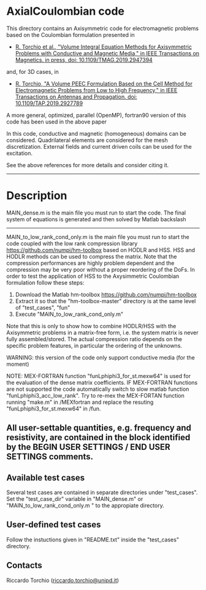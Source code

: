 # AxialCoulombian code 

This directory contains an Axisymmetric code for electromagnetic problems based on the Coulombian formulation presented in

* [R. Torchio et al., "Volume Integral Equation Methods for Axisymmetric Problems with Conductive and Magnetic Media," in IEEE Transactions on Magnetics. in press, doi: 10.1109/TMAG.2019.2947394]()

and, for 3D cases, in

* [R. Torchio, "A Volume PEEC Formulation Based on the Cell Method for Electromagnetic Problems from Low to High Frequency," in IEEE Transactions on Antennas and Propagation. doi: 10.1109/TAP.2019.2927789](http://ieeexplore.ieee.org/stamp/stamp.jsp?tp=&arnumber=8764572&isnumber=4907023)

A more general, optimized, parallel (OpenMP), fortran90 version of this code has been used in the above paper


In this code, conductive and magnetic (homogeneous) domains can be considered. 
Quadrilateral elements are considered for the mesh discretization.
External fields and current driven coils can be used for the excitation.

See the above references for more details and consider citing it.

-------------------------------------------------------------------

# Description
 
MAIN_dense.m is the main file you must run to start the code. 
                      The final system of equations is generated and then solved by Matlab backslash

-------------------------------------------------------------------

MAIN_to_low_rank_cond_only.m is the main file you must run to start the code coupled with the low rank compression library https://github.com/numpi/hm-toolbox based on HODLR and HSS. HSS and HODLR methods can be used to compress the matrix.
Note that the compression performances are highly problem dependent and the compression may be very poor without a proper reordering of the DoFs.
In order to test the application of HSS to the Axysimmetric Coulombian formulation follow these steps:

1. Download the Matlab hm-toolbox https://github.com/numpi/hm-toolbox
2. Extract it so that the "hm-toolbox-master" directory is at the same level of "test_cases", "fun" 		 
3. Execute "MAIN_to_low_rank_cond_only.m"

Note that this is only to show how to combine HODLR/HSS with the Axisymmetric problems in a matrix-free form, i.e. the system matrix is never fully assembled/stored. The actual compression ratio depends on the specific problem features, in particular the ordering of the unknowns.

WARNING: this version of the code only support conductive media (for the moment)

NOTE: MEX-FORTRAN function "funLphiphi3_for_st.mexw64" is used for the evaluation 
                               of the dense matrix coefficients.
                               IF MEX-FORTRAN functions are not supported the code automatically switch to slow matlab function "funLphiphi3_acc_low_rank".
                               Try to re-mex the MEX-FORTAN function running "make.m" in /MEXfortran and replace 
                               the resuting "funLphiphi3_for_st.mexw64" in /fun.

All user-settable quantities, e.g. frequency and resistivity, are contained in the block identified by the 
BEGIN USER SETTINGS / END USER SETTINGS comments.
-------------------------------------------------------------------

Available test cases
--------------------
Several test cases are contained in separate directories under "test_cases". 
Set the "test_case_dir" variable in "MAIN_dense.m" or "MAIN_to_low_rank_cond_only.m " to the appropiate directory.

User-defined test cases
-----------------------
Follow the instuctions given in "README.txt" inside the "test_cases" directory.

Contacts
-----------------------
Riccardo Torchio (riccardo.torchio@unipd.it)
